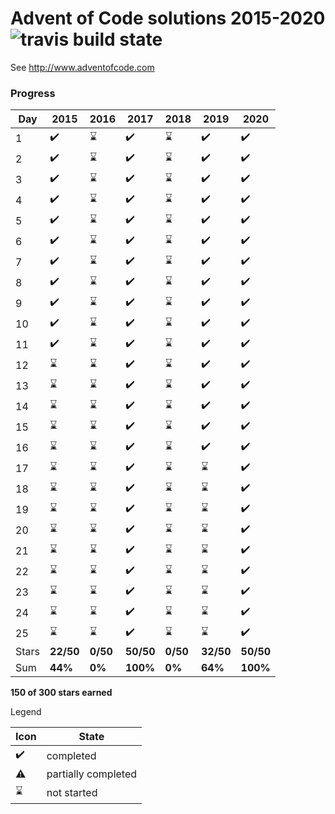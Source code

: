 # Advent of Code solutions 2015-2020 ![travis build state](https://travis-ci.org/chrlembeck/aoc2017.svg?branch=master)

See http://www.adventofcode.com

### Progress

Day   | 2015                | 2016                | 2017                | 2018                | 2019               | 2020
----- | ------------------- | ------------------- | ------------------- | ------------------- | ------------------ | ------------------ 
  1   | :heavy_check_mark:  | :hourglass:         | :heavy_check_mark:  | :hourglass:         | :heavy_check_mark: | :heavy_check_mark:
  2   | :heavy_check_mark:  | :hourglass:         | :heavy_check_mark:  | :hourglass:         | :heavy_check_mark: | :heavy_check_mark:
  3   | :heavy_check_mark:  | :hourglass:         | :heavy_check_mark:  | :hourglass:         | :heavy_check_mark: | :heavy_check_mark:
  4   | :heavy_check_mark:  | :hourglass:         | :heavy_check_mark:  | :hourglass:         | :heavy_check_mark: | :heavy_check_mark:
  5   | :heavy_check_mark:  | :hourglass:         | :heavy_check_mark:  | :hourglass:         | :heavy_check_mark: | :heavy_check_mark:
  6   | :heavy_check_mark:  | :hourglass:         | :heavy_check_mark:  | :hourglass:         | :heavy_check_mark: | :heavy_check_mark:
  7   | :heavy_check_mark:  | :hourglass:         | :heavy_check_mark:  | :hourglass:         | :heavy_check_mark: | :heavy_check_mark:
  8   | :heavy_check_mark:  | :hourglass:         | :heavy_check_mark:  | :hourglass:         | :heavy_check_mark: | :heavy_check_mark:
  9   | :heavy_check_mark:  | :hourglass:         | :heavy_check_mark:  | :hourglass:         | :heavy_check_mark: | :heavy_check_mark:
  10  | :heavy_check_mark:  | :hourglass:         | :heavy_check_mark:  | :hourglass:         | :heavy_check_mark: | :heavy_check_mark:
  11  | :heavy_check_mark:  | :hourglass:         | :heavy_check_mark:  | :hourglass:         | :heavy_check_mark: | :heavy_check_mark:
  12  | :hourglass:         | :hourglass:         | :heavy_check_mark:  | :hourglass:         | :heavy_check_mark: | :heavy_check_mark:
  13  | :hourglass:         | :hourglass:         | :heavy_check_mark:  | :hourglass:         | :heavy_check_mark: | :heavy_check_mark:
  14  | :hourglass:         | :hourglass:         | :heavy_check_mark:  | :hourglass:         | :heavy_check_mark: | :heavy_check_mark:
  15  | :hourglass:         | :hourglass:         | :heavy_check_mark:  | :hourglass:         | :heavy_check_mark: | :heavy_check_mark:
  16  | :hourglass:         | :hourglass:         | :heavy_check_mark:  | :hourglass:         | :heavy_check_mark: | :heavy_check_mark:
  17  | :hourglass:         | :hourglass:         | :heavy_check_mark:  | :hourglass:         | :hourglass:        | :heavy_check_mark:
  18  | :hourglass:         | :hourglass:         | :heavy_check_mark:  | :hourglass:         | :hourglass:        | :heavy_check_mark:
  19  | :hourglass:         | :hourglass:         | :heavy_check_mark:  | :hourglass:         | :hourglass:        | :heavy_check_mark:
  20  | :hourglass:         | :hourglass:         | :heavy_check_mark:  | :hourglass:         | :hourglass:        | :heavy_check_mark:
  21  | :hourglass:         | :hourglass:         | :heavy_check_mark:  | :hourglass:         | :hourglass:        | :heavy_check_mark:
  22  | :hourglass:         | :hourglass:         | :heavy_check_mark:  | :hourglass:         | :hourglass:        | :heavy_check_mark:
  23  | :hourglass:         | :hourglass:         | :heavy_check_mark:  | :hourglass:         | :hourglass:        | :heavy_check_mark:
  24  | :hourglass:         | :hourglass:         | :heavy_check_mark:  | :hourglass:         | :hourglass:        | :heavy_check_mark:
  25  | :hourglass:         | :hourglass:         | :heavy_check_mark:  | :hourglass:         | :hourglass:        | :heavy_check_mark:
Stars | **22/50**           | **0/50**            | **50/50**           | **0/50**            | **32/50**          | **50/50**
 Sum  | **44%**             | **0%**              | **100%**            | **0%**              | **64%**            | **100%**
 
**150 of 300 stars earned**

Legend

Icon               | State
------------------ | --------------------
:heavy_check_mark: | completed 
:warning:          | partially completed 
:hourglass:        | not started 